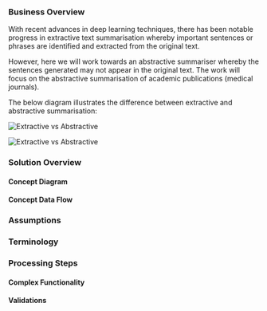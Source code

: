 ### Business Overview

With recent advances in deep learning techniques, there has been notable progress in extractive text summarisation whereby important sentences or phrases are identified and extracted from the original text. 

However, here we will work towards an abstractive summariser whereby the sentences generated may not appear in the original text.  The work will focus on the abstractive summarisation of academic publications (medical journals).

The below diagram illustrates the difference between extractive and abstractive summarisation:

![Extractive vs Abstractive](https://user-images.githubusercontent.com/45914355/84450911-7bede600-ac49-11ea-93a3-8018f37ddaba.png)

![Extractive vs Abstractive](https://user-images.githubusercontent.com/45914355/84451147-151cfc80-ac4a-11ea-895a-c0166f06e3da.png)

### Solution Overview

#### Concept Diagram

#### Concept Data Flow

### Assumptions

### Terminology

### Processing Steps

#### Complex Functionality

#### Validations
